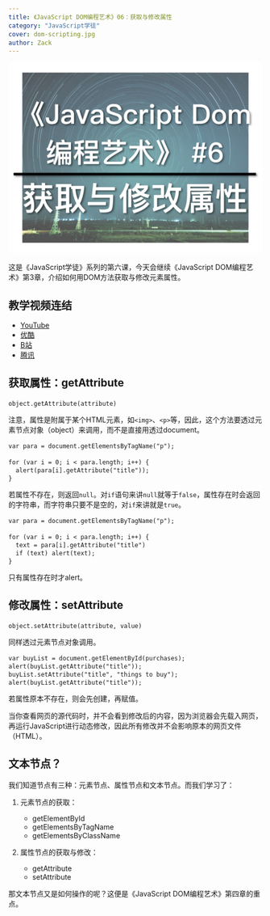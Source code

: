 ```yaml
---
title: 《JavaScript DOM编程艺术》06：获取与修改属性
category: "JavaScript学徒"
cover: dom-scripting.jpg
author: Zack
---
```


![JavaScript DOM编程艺术](dom-scripting.jpg)

这是《JavaScript学徒》系列的第六课，今天会继续《JavaScript DOM编程艺术》第3章，介绍如何用DOM方法获取与修改元素属性。

## 教学视频连结

* [YouTube](https://youtu.be/FXLP7Z6dD-o)
* [优酷](https://v.youku.com/v_show/id_XMzgxMTMxNDUyNA==.html)
* [B站](https://www.bilibili.com/video/av31119311/)
* [腾讯](http://v.qq.com/x/page/w07302ky7qg.html)

## 获取属性：getAttribute

`object.getAttribute(attribute)`

注意，属性是附属于某个HTML元素，如`<img>`、`<p>`等，因此，这个方法要透过元素节点对象（object）来调用，而不是直接用透过document。

```
var para = document.getElementsByTagName("p");

for (var i = 0; i < para.length; i++) {
  alert(para[i].getAttribute("title"));
}
```

若属性不存在，则返回`null`。对`if`语句来讲`null`就等于`false`，属性存在时会返回的字符串，而字符串只要不是空的，对`if`来讲就是`true`。

```
var para = document.getElementsByTagName("p");

for (var i = 0; i < para.length; i++) {
  text = para[i].getAttribute("title")
  if (text) alert(text);
}
```

只有属性存在时才alert。

## 修改属性：setAttribute

`object.setAttribute(attribute, value)`

同样透过元素节点对象调用。

```
var buyList = document.getElementById(purchases);
alert(buyList.getAttribute("title"));
buyList.setAttribute("title", "things to buy");
alert(buyList.getAttribute("title"));
```

若属性原本不存在，则会先创建，再赋值。

当你查看网页的源代码时，并不会看到修改后的内容，因为浏览器会先载入网页，再运行JavaScript进行动态修改，因此所有修改并不会影响原本的网页文件（HTML）。

## 文本节点？

我们知道节点有三种：元素节点、属性节点和文本节点。而我们学习了：

1. 元素节点的获取：
    * getElementById
    * getElementsByTagName
    * getElementsByClassName

2. 属性节点的获取与修改：
    * getAttribute
    * setAttribute

那文本节点又是如何操作的呢？这便是《JavaScript DOM编程艺术》第四章的重点。